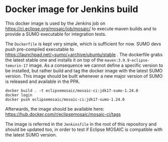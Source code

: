 # Docker image for Jenkins build

This docker image is used by the Jenkins job on https://ci.eclipse.org/mosaic/job/mosaic/ to execute maven 
builds and to provide a SUMO executable for integration tests.

The `Dockerfile` is kept very simple, which is sufficient for now. SUMO devs push pre-compiled executable to 
https://launchpad.net/~sumo/+archive/ubuntu/stable . The dockerfile grabs the latest stable one and installs it on top
of the `maven:3.9.9-eclipse-temurin-17` image. As a consequence we cannot define a specific version to be installed, but rather
build and tag the docker image with the latest SUMO version. This image should be built whenever a new major version of SUMO is released
and available in the PPA.

```shell script
docker build . -t eclipsemosaic/mosaic-ci:jdk17-sumo-1.24.0
docker login
docker push eclipsemosaic/mosaic-ci:jdk17-sumo-1.24.0
```  

Afterwards, the image should be available here: https://hub.docker.com/r/eclipsemosaic/mosaic-ci/tags

The image is referred in the `Jenkinsfile` in the root of this repository and should be updated too, in order to test if Eclipse MOSAIC 
is compatible with the latest SUMO version.